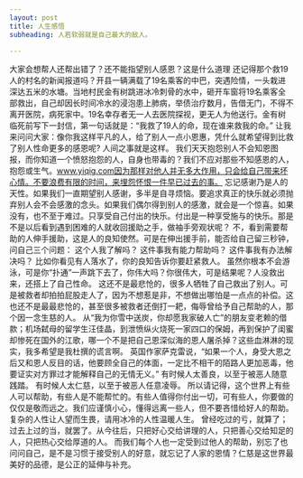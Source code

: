 ```yaml
---
layout: post
title: 人生感悟
subheading: 人若软弱就是自己最大的敌人。

---
```


大家会想帮人还帮出错了？还不能指望别人感恩？这是什么道理 还记得那个救19人的村名的新闻报道吗？开县一辆满载了19名乘客的中巴，突遇险情，一头栽进深达五米的水塘。当地村民金有树跳进冰冷刺骨的水中，砸开车窗将19名乘客全部救出，自己却因长时间冷水的浸泡患上肺病，举债治疗数月，告借无门，不得不离开医院，病死家中。19名幸存者无一人去医院探视，更无人为他送行。金有树临死前写下一封信，第一句话就是：“我救了19人的命，现在谁来救我的命。” 让我来问问大家：像你我这样平凡的人，给了别人一点小恩惠，凭什么就希望得到比救了别人性命更多的感恩呢? 人间之事就是这样。 我们天天抱怨别人不会知恩图报，而你知道一个愤怒抱怨的人，自身也带毒的？我们不应对那些不知感恩的人，抱怨或生气。www.yiqig.com因为那样对他人并无多大作用，只会给自己带来坏心情。不要浪费有限的时间，来埋怨怀恨一件早已过去的事。 忘记感谢乃是人的天性。如果我们一直期望别人感谢，多半是自寻烦恼。要追求真正的快乐就必须抛弃别人会不会感激的念头。如果我们偶尔得到别人的感激，就会是一个惊喜。如果没有，也不至于难过。只享受自己付出的快乐。付出是一种享受施与的快乐。那是不是以后看到遇到困难的人就收回援助之手，做袖手旁观状呢？ 不，看到需要帮助的人伸手援助，这是人的良知使然。可是在伸出援手前，能否给自己留三秒钟，问自己三个问题： 这个人我了解吗？ 这件事我有能力帮助吗？ 这件事我有办法解决吗？ 比如你看见有人落水了，你的良知告诉你要赶紧救人。 虽然你根本不会游泳，可是你“扑通”一声跳下去了，你伟大吗？你很伟大，可是结果呢？人没救出来，还搭上了自己性命。 这还不是最悲怆的，很多人牺牲了自己救出了别人。可是被救者却拍拍屁股走人了，因为不想惹是非，不想做出哪怕是一点点的补偿。这也还不是最最悲怆的，甚至很多被救者还倒打一耙，侮辱曾给予自己帮助的人，那个因一念生慈的人。 从“我为你雪中送炭，你却愿我家破人亡”的朋友变老赖的借款；机场弑母的留学生汪佳晶，到泄愤纵火烧死一家四口的保姆，再到保护了闺蜜却惨死在国外的江歌，哪一个不是把自己恩深似海的恩人屠杀掉？这些血淋淋的现实，我多希望是我杜撰的谎言啊。 英国作家萨克雷说，“如果一个人，身受大恩之后又和恩人反目的话，他要顾全自己的体面，一定比不相干的陌路人更加恶毒，他要证实对方罪过才能解释自己的无情无义。” 有时候人太善良，以至于被恶人随意践踏。 有时候人太仁慈，以至于被恶人任意凌辱。 所以请记得，这个世界上有些人可以帮助，有些人是不能帮忙的。有些人值得你付出一切，可有些人，你要做的仅仅是敬而远之。我们应谨慎小心，懂得远离一些人，但不要吝惜给好人的帮助。复杂的人性让人望而生畏，请用冰冷的人性温暖人生。 曾经吃过的亏，就算了；过去上过的当，就罢了。从今往后，只把好心交给讲理的人，只把善心交给知足的人，只把热心交给厚道的人。 而我们每个人也一定受到过他人的帮助，别忘了也问问自己，是不是习惯于接受别人的好意，就忘记了人家的恩情？仁慈是这世界最美好的品德，是公正的延伸与补充。

